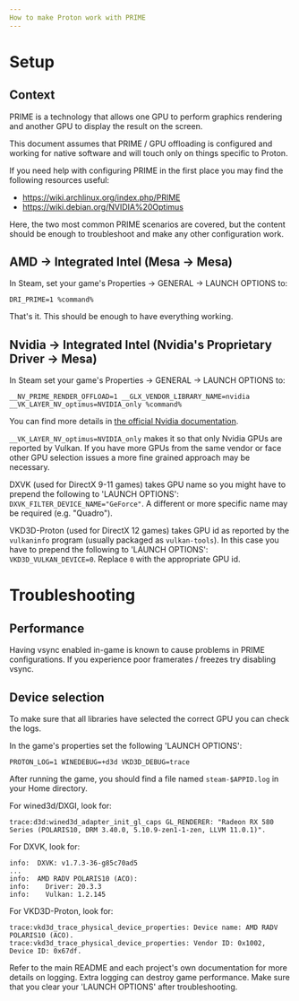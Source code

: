 ```yaml
---
How to make Proton work with PRIME
---
```


# Setup

## Context

PRIME is a technology that allows one GPU to perform graphics rendering and
another GPU to display the result on the screen.

This document assumes that PRIME / GPU offloading is configured and working
for native software and will touch only on things specific to Proton.

If you need help with configuring PRIME in the first place you may find the
following resources useful:

 * https://wiki.archlinux.org/index.php/PRIME
 * https://wiki.debian.org/NVIDIA%20Optimus


Here, the two most common PRIME scenarios are covered, but the content should
be enough to troubleshoot and make any other configuration work.


## AMD -> Integrated Intel (Mesa -> Mesa)

In Steam, set your game's Properties -> GENERAL -> LAUNCH OPTIONS to:

    DRI_PRIME=1 %command%

That's it. This should be enough to have everything working.


## Nvidia -> Integrated Intel (Nvidia's Proprietary Driver -> Mesa)

In Steam set your game's Properties -> GENERAL -> LAUNCH OPTIONS to:

    __NV_PRIME_RENDER_OFFLOAD=1 __GLX_VENDOR_LIBRARY_NAME=nvidia __VK_LAYER_NV_optimus=NVIDIA_only %command%
    
You can find more details in [the official Nvidia documentation][nvidia-doc].

`__VK_LAYER_NV_optimus=NVIDIA_only` makes it so that only Nvidia GPUs are
reported by Vulkan. If you have more GPUs from the same vendor or face other
GPU selection issues a more fine grained approach may be necessary.

DXVK (used for DirectX 9-11 games) takes GPU name so you might have to
prepend the following to 'LAUNCH OPTIONS': `DXVK_FILTER_DEVICE_NAME="GeForce"`.
A different or more specific name may be required (e.g. "Quadro").

VKD3D-Proton (used for DirectX 12 games) takes GPU id as reported by the
`vulkaninfo` program (usually packaged as `vulkan-tools`). In this case you
have to prepend the following to 'LAUNCH OPTIONS': `VKD3D_VULKAN_DEVICE=0`.
Replace `0` with the appropriate GPU id.

[nvidia-doc]: http://us.download.nvidia.com/XFree86/Linux-x86_64/460.67/README/primerenderoffload.html

# Troubleshooting

## Performance

Having vsync enabled in-game is known to cause problems in PRIME
configurations. If you experience poor framerates / freezes try disabling
vsync.

## Device selection

To make sure that all libraries have selected the correct GPU you can check
the logs.

In the game's properties set the following 'LAUNCH OPTIONS':

    PROTON_LOG=1 WINEDEBUG=+d3d VKD3D_DEBUG=trace

After running the game, you should find a file named `steam-$APPID.log` in your
Home directory.

For wined3d/DXGI, look for:

```
trace:d3d:wined3d_adapter_init_gl_caps GL_RENDERER: "Radeon RX 580 Series (POLARIS10, DRM 3.40.0, 5.10.9-zen1-1-zen, LLVM 11.0.1)".
```

For DXVK, look for:

```
info:  DXVK: v1.7.3-36-g85c70ad5
...
info:  AMD RADV POLARIS10 (ACO):
info:    Driver: 20.3.3
info:    Vulkan: 1.2.145
```

For VKD3D-Proton, look for:

```
trace:vkd3d_trace_physical_device_properties: Device name: AMD RADV POLARIS10 (ACO).
trace:vkd3d_trace_physical_device_properties: Vendor ID: 0x1002, Device ID: 0x67df.
```

Refer to the main README and each project's own documentation for more details
on logging. Extra logging can destroy game performance. Make sure that you
clear your 'LAUNCH OPTIONS' after troubleshooting.
